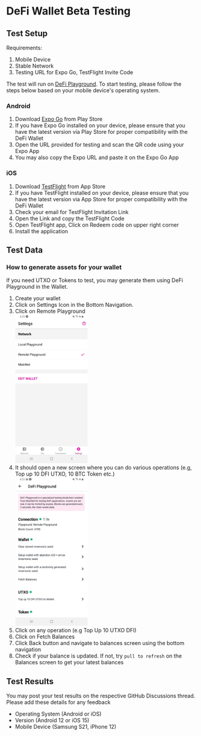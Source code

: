# DeFi Wallet Beta Testing

## Test Setup

Requirements:

1. Mobile Device 
2. Stable Network
3. Testing URL for Expo Go, TestFlight Invite Code


The test will run on [DeFi Playground](https://github.com/DeFiCh/wallet#testing). To start testing, please follow the steps below based on your mobile device's operating system.

### Android
1. Download [Expo Go](https://play.google.com/store/apps/details?id=host.exp.exponent&hl=en&gl=US) from Play Store
2. If you have Expo Go installed on your device, please ensure that you have the latest version via Play Store for proper compatibility with the DeFi Wallet
3. Open the URL provided for testing and scan the QR code using your Expo App
4. You may also copy the Expo URL and paste it on the Expo Go App

### iOS
1. Download [TestFlight](https://apps.apple.com/us/app/testflight/id899247664) from App Store
2. If you have TestFlight installed on your device, please ensure that you have the latest version via App Store for proper compatibility with the DeFi Wallet
3. Check your email for TestFlight Invitation Link
4. Open the Link and copy the TestFlight Code
5. Open TestFlight app, Click on Redeem code on upper right corner
6. Install the application

## Test Data

### How to generate assets for your wallet
If you need UTXO or Tokens to test, you may generate them using DeFi Playground in the Wallet.

1. Create your wallet
2. Click on Settings Icon in the Bottom Navigation. 
3. Click on Remote Playground
      <div>
        <img alt="settings" width="40%" src="/.github/images/beta_testing/settings.jpg" />
      </div>
4. It should open a new screen where you can do various operations (e.g, Top up 10 DFI UTXO, 10 BTC Token etc.)
      <div>
        <img alt="playground" width="40%" src="/.github/images/beta_testing/playground.jpg" />
      </div>
5. Click on any operation (e.g Top Up 10 UTXO DFI) 
6. Click on Fetch Balances
7. Click Back button and navigate to balances screen using the bottom navigation
8. Check if your balance is updated. If not, try `pull to refresh` on the Balances screen to get your latest balances

## Test Results
You may post your test results on the respective GitHub Discussions thread. Please add these details for any feedback

- Operating System (Android or iOS) 
- Version (Android 12 or iOS 15)
- Mobile Device (Samsung S21, iPhone 12)






